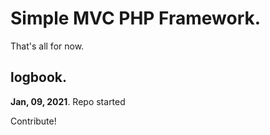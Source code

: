 # Simple MVC PHP Framework. 
  
That's all for now.

## logbook. 
**Jan, 09, 2021**. 
Repo started
  
  
  
Contribute!
